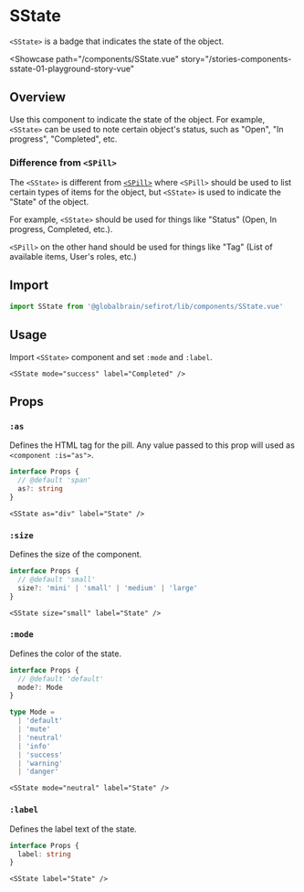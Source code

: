 <script setup lang="ts">
import SState from 'sefirot/components/SState.vue'

const modes = ['default', 'neutral', 'info', 'success', 'warning', 'danger'] as const
</script>

# SState

`<SState>` is a badge that indicates the state of the object.

<Showcase
  path="/components/SState.vue"
  story="/stories-components-sstate-01-playground-story-vue"
>
  <div class="flex flex-wrap gap-12">
    <SState v-for="m in modes" :key="m" :mode="m" label="State" />
  </div>
</Showcase>

## Overview

Use this component to indicate the state of the object. For example, `<SState>` can be used to note certain object's status, such as "Open", "In progress", "Completed", etc.

### Difference from `<SPill>`

The `<SState>` is different from [`<SPill>`](pill) where `<SPill>` should be used to list certain types of items for the object, but `<SState>` is used to indicate the "State" of the object.

For example, `<SState>` should be used for things like "Status" (Open, In progress, Completed, etc.).

`<SPill>` on the other hand should be used for things like "Tag" (List of available items, User's roles, etc.)

## Import

```ts
import SState from '@globalbrain/sefirot/lib/components/SState.vue'
```

## Usage

Import `<SState>` component and set `:mode` and `:label`.

```vue-html
<SState mode="success" label="Completed" />
```

## Props

### `:as`

Defines the HTML tag for the pill. Any value passed to this prop will used as `<component :is="as">`.

```ts
interface Props {
  // @default 'span'
  as?: string
}
```

```vue-html
<SState as="div" label="State" />
```

### `:size`

Defines the size of the component.

```ts
interface Props {
  // @default 'small'
  size?: 'mini' | 'small' | 'medium' | 'large'
}
```

```vue-html
<SState size="small" label="State" />
```

### `:mode`

Defines the color of the state.

```ts
interface Props {
  // @default 'default'
  mode?: Mode
}

type Mode =
  | 'default'
  | 'mute'
  | 'neutral'
  | 'info'
  | 'success'
  | 'warning'
  | 'danger'
```

```vue-html
<SState mode="neutral" label="State" />
```

### `:label`

Defines the label text of the state.

```ts
interface Props {
  label: string
}
```

```vue-html
<SState label="State" />
```
